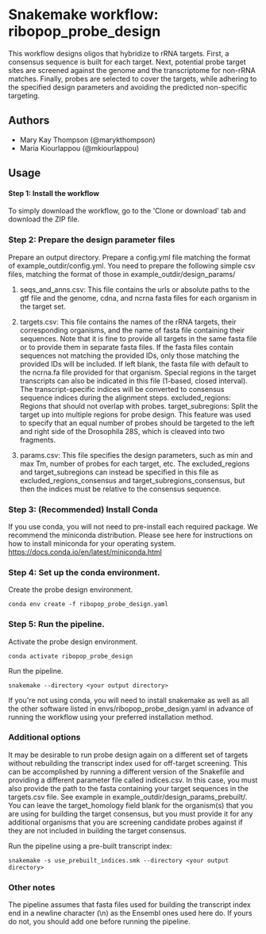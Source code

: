 # Snakemake workflow: ribopop_probe_design

This workflow designs oligos that hybridize to rRNA targets. First, a consensus
sequence is built for each target. Next, potential probe target sites are screened against
the genome and the transcriptome for non-rRNA matches. Finally, probes are selected
to cover the targets, while adhering to the specified design parameters and avoiding
the predicted non-specific targeting.

## Authors

* Mary Kay Thompson (@marykthompson)
* Maria Kiourlappou (@mkiourlappou)

## Usage

#### Step 1: Install the workflow

To simply download the workflow, go to the 'Clone or download' tab and download
the ZIP file.

### Step 2: Prepare the design parameter files

Prepare an output directory. Prepare a config.yml file matching the format of example_outdir/config.yml. You need to prepare the following simple csv files, matching the format of those in example_outdir/design_params/

1. seqs_and_anns.csv: This file contains the urls or absolute paths to the gtf file and the genome, cdna, and ncrna fasta files for each organism in the target set.

2. targets.csv: This file contains the names of the rRNA targets, their corresponding organisms,
and the name of fasta file containing their sequences. Note that it is fine to provide all targets
in the same fasta file or to provide them in separate fasta files. If the fasta files contain sequences not matching the provided IDs, only those matching the provided IDs will be included. If left blank, the fasta file with default to the ncrna.fa file provided for that organism. Special regions in the target transcripts can also be indicated in this file (1-based, closed interval). The transcript-specific indices will be converted to consensus sequence indices during the alignment steps.
    excluded_regions: Regions that should not overlap with probes.
    target_subregions: Split the target up into multiple regions for probe design. This feature was used to specify that an equal number of probes should be targeted to the left and right side
  of the Drosophila 28S, which is cleaved into two fragments.

3. params.csv: This file specifies the design parameters, such as min and max Tm, number of probes
for each target, etc. The excluded_regions and target_subregions can instead be specified in this file
as excluded_regions_consensus and target_subregions_consensus, but then the indices must be relative to the consensus sequence.

### Step 3: (Recommended) Install Conda

If you use conda, you will not need to pre-install each required package.
We recommend the miniconda distribution. Please see here for instructions
on how to install miniconda for your operating system.
https://docs.conda.io/en/latest/miniconda.html

### Step 4: Set up the conda environment.

Create the probe design environment.

    conda env create -f ribopop_probe_design.yaml

### Step 5: Run the pipeline.

Activate the probe design environment.

    conda activate ribopop_probe_design

Run the pipeline.

    snakemake --directory <your output directory>

If you're not using conda, you will need to install snakemake as well as all the other
software listed in envs/ribopop_probe_design.yaml in advance of running the workflow using your preferred installation method.

### Additional options ###

It may be desirable to run probe design again on a different set of targets without
rebuilding the transcript index used for off-target screening. This can be accomplished
by running a different version of the Snakefile and providing a different parameter
file called indices.csv. In this case, you must also provide the path to the fasta
containing your target sequences in the targets.csv file. See example in example_outdir/design_params_prebuilt/. You can leave the target_homology field blank for the organism(s)
that you are using for building the target consensus, but you must provide it for any additional organisms that you are screening candidate probes against if they are not
included in building the target consensus.

Run the pipeline using a pre-built transcript index:

    snakemake -s use_prebuilt_indices.smk --directory <your output directory>

### Other notes ###

The pipeline assumes that fasta files used for building the transcript index end in
a newline character (\n) as the Ensembl ones used here do. If yours do not, you should
add one before running the pipeline.
